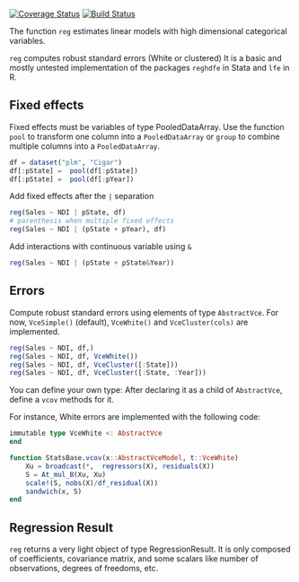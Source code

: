 [![Coverage Status](https://coveralls.io/repos/matthieugomez/FixedEffectModels.jl/badge.svg?branch=master)](https://coveralls.io/r/matthieugomez/FixedEffects.jl?branch=master)
[![Build Status](https://travis-ci.org/matthieugomez/FixedEffectModels.jl.svg?branch=master)](https://travis-ci.org/matthieugomez/FixedEffects.jl)

The function `reg` estimates linear models with high dimensional categorical variables. 


`reg` computes robust standard errors (White or clustered) 
It is a basic and mostly untested implementation of the packages `reghdfe` in Stata and `lfe` in R.

## Fixed effects

Fixed effects must be variables of type PooledDataArray. Use the function `pool` to transform one column into a `PooledDataArray` or  `group` to combine multiple columns into a `PooledDataArray`.


```julia
df = dataset("plm", "Cigar")
df[:pState] =  pool(df[:pState])
df[:pState] =  pool(df[:pYear])
```

Add fixed effects after the  `|` separation

```julia
reg(Sales ~ NDI | pState, df)
# parenthesis when multiple fixed effects
reg(Sales ~ NDI | (pState + pYear), df)
```

Add interactions with continuous variable using `&`

```julia
reg(Sales ~ NDI | (pState + pState&Year))
```




## Errors

Compute robust standard errors using elements of type `AbstractVce`. For now, `VceSimple()` (default), `VceWhite()` and `VceCluster(cols)` are implemented.

```julia
reg(Sales ~ NDI, df,)
reg(Sales ~ NDI, df, VceWhite())
reg(Sales ~ NDI, df, VceCluster([:State]))
reg(Sales ~ NDI, df, VceCluster([:State, :Year]))

```


You can define your own type: After declaring it as a child of `AbstractVce`, define a `vcov` methods for it.

For instance,  White errors are implemented with the following code:

```julia
immutable type VceWhite <: AbstractVce 
end

function StatsBase.vcov(x::AbstractVceModel, t::VceWhite) 
	Xu = broadcast(*,  regressors(X), residuals(X))
	S = At_mul_B(Xu, Xu)
	scale!(S, nobs(X)/df_residual(X))
	sandwich(x, S) 
end
```

## Regression Result
`reg` returns a very light object of type RegressionResult. It is only composed of coefficients, covariance matrix, and some scalars like number of observations, degrees of freedoms, etc.

